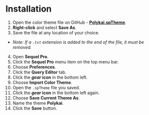 # Installation

1. Open the color theme file on GitHub - **[Polykai.spTheme](https://raw.githubusercontent.com/adamgraham/polykai/master/Sequel%20Pro/Polykai.spTheme)**.
2. **Right-click** and select **Save As**.
3. Save the file at any location of your choice.
 - *Note: If a `.txt` extension is added to the end of the file, it must be removed.*
4. Open **Sequel Pro**.
5. Click the **Sequel Pro** menu item on the top menu bar.
6. Choose **Preferences**.
7. Click the **Query Editor** tab.
8. Click the ***gear* icon** in the bottom left.
9. Choose **Import Color Theme**.
10. Open the `.spTheme` file you saved.
11. Click the ***gear* icon** in the bottom left again.
12. Choose **Save Current Theme As**.
13. Name the theme **Polykai**.
14. Click the **Save** button.
